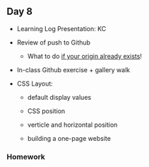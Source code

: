 ## Day 8

* Learning Log Presentation: KC

* Review of push to Github

    * What to do [if your origin already exists](https://help.github.com/en/articles/removing-a-remote)!
    
* In-class Github exercise + gallery walk

* CSS Layout: 

    * default display values
    
    * CSS position
    
    * verticle and horizontal position
    
    * building a one-page website
    
### Homework

